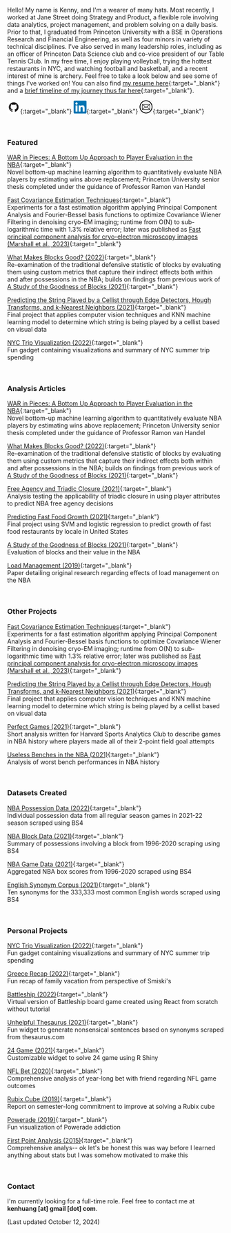 Hello! My name is Kenny, and I'm a wearer of many hats. Most recently, I worked at Jane Street doing Strategy and Product, a flexible role involving data analytics, project management, and problem solving on a daily basis. Prior to that, I graduated from Princeton University with a BSE in Operations Research and Financial Engineering, as well as four minors in variety of technical disciplines. I've also served in many leadership roles, including as an officer of Princeton Data Science club and co-vice president of our Table Tennis Club. In my free time, I enjoy playing volleyball, trying the hottest restaurants in NYC, and watching football and basketball, and a recent interest of mine is archery. Feel free to take a look below and see some of things I've worked on! You can also find [my resume here](./Resume_081722.pdf){:target="_blank"} and a [brief timeline of my journey thus far here](./timeline){:target="_blank"}.

[<img src="github.png" width=30px>](https://github.com/kenhuang41/){:target="_blank"}
[<img src="linkedin.png" width=30px>](https://linkedin.com/in/kenhuang41){:target="_blank"}
[<img src="mail.png" width=30px>](mailto:kh19@princeton.edu){:target="_blank"}

<br />

### Featured

[WAR in Pieces: A Bottom Up Approach to Player Evaluation in the NBA](projects/undergraduate_thesis.pdf){:target="_blank"} <br />
Novel bottom-up machine learning algorithm to quantitatively evaluate NBA players by estimating wins above replacement; Princeton University senior thesis completed under the guidance of Professor Ramon van Handel

[Fast Covariance Estimation Techniques](projects/CWF_research.pdf){:target="_blank"} <br />
Experiments for a fast estimation algorithm applying Principal Component Analysis and Fourier-Bessel basis functions to optimize Covariance Wiener Filtering in denoising cryo-EM imaging; runtime from O(N) to sub-logarithmic time with 1.3% relative error; later was published as [Fast principal component analysis for cryo-electron microscopy images (Marshall et al., 2023)](https://www.cambridge.org/core/journals/biological-imaging/article/fast-principal-component-analysis-for-cryoelectron-microscopy-images/DAE19FFFC90D618E36EACBD39251D0AB){:target="_blank"}

[What Makes Blocks Good? (2022)](good_blocks.pdf){:target="_blank"} <br />
Re-examination of the traditional defensive statistic of blocks by evaluating them using custom metrics that capture their indirect effects both within and after possessions in the NBA; builds on findings from previous work of [A Study of the Goodness of Blocks (2021)](projects/bad_blocks_abridged.html){:target="_blank"}

[Predicting the String Played by a Cellist through Edge Detectors, Hough Transforms, and k-Nearest Neighbors (2021)](projects/cos429_final_report.pdf){:target="_blank"} <br />
Final project that applies computer vision techniques and KNN machine learning model to determine which string is being played by a cellist based on visual data

[NYC Trip Visualization (2022)](https://kenhuang41.shinyapps.io/nyc_trip_visualization/){:target="_blank"} <br />
Fun gadget containing visualizations and summary of NYC summer trip spending

<br />

### Analysis Articles

[WAR in Pieces: A Bottom Up Approach to Player Evaluation in the NBA](projects/undergraduate_thesis.pdf){:target="_blank"} <br />
Novel bottom-up machine learning algorithm to quantitatively evaluate NBA players by estimating wins above replacement; Princeton University senior thesis completed under the guidance of Professor Ramon van Handel

[What Makes Blocks Good? (2022)](good_blocks.pdf){:target="_blank"} <br />
Re-examination of the traditional defensive statistic of blocks by evaluating them using custom metrics that capture their indirect effects both within and after possessions in the NBA; builds on findings from previous work of [A Study of the Goodness of Blocks (2021)](projects/bad_blocks_abridged.html){:target="_blank"}

[Free Agency and Triadic Closure (2021)](projects/orf387_project.pdf){:target="_blank"} <br />
Analysis testing the applicability of triadic closure in using player attributes to predict NBA free agency decisions

[Predicting Fast Food Growth (2021)](./projects/sml310_report.pdf){:target="_blank"} <br />
Final project using SVM and logistic regression to predict growth of fast food restaurants by locale in United States

[A Study of the Goodness of Blocks (2021)](projects/bad_blocks_abridged.html){:target="_blank"} <br />
Evaluation of blocks and their value in the NBA

[Load Management (2019)](wri150_paper.pdf){:target="_blank"} <br />
Paper detailing original research regarding effects of load management on the NBA

<br />

### Other Projects

[Fast Covariance Estimation Techniques](projects/CWF_research.pdf){:target="_blank"} <br />
Experiments for a fast estimation algorithm applying Principal Component Analysis and Fourier-Bessel basis functions to optimize Covariance Wiener Filtering in denoising cryo-EM imaging; runtime from O(N) to sub-logarithmic time with 1.3% relative error; later was published as [Fast principal component analysis for cryo-electron microscopy images (Marshall et al., 2023)](https://www.cambridge.org/core/journals/biological-imaging/article/fast-principal-component-analysis-for-cryoelectron-microscopy-images/DAE19FFFC90D618E36EACBD39251D0AB){:target="_blank"}

[Predicting the String Played by a Cellist through Edge Detectors, Hough Transforms, and k-Nearest Neighbors (2021)](projects/cos429_final_report.pdf){:target="_blank"} <br />
Final project that applies computer vision techniques and KNN machine learning model to determine which string is being played by a cellist based on visual data

[Perfect Games (2021)](http://harvardsportsanalysis.org/2021/02/almost-perfect-a-look-at-zion-esque-games/){:target="_blank"} <br />
Short analysis written for Harvard Sports Analytics Club to describe games in NBA history where players made all of their 2-point field goal attempts

[Useless Benches in the NBA (2021)](projects/useless_bench.html){:target="_blank"} <br />
Analysis of worst bench performances in NBA history

<br />

### Datasets Created

[NBA Possession Data (2022)](https://www.kaggle.com/datasets/kenhuang41/possession-data-for-202122-nba-season?select=2021_season_poss_5.csv){:target="_blank"} <br />
Individual possession data from all regular season games in 2021-22 season scraped using BS4

[NBA Block Data (2021)](https://www.kaggle.com/kenhuang41/nba-block-possession-data){:target="_blank"} <br />
Summary of possessions involving a block from 1996-2020 scraping using BS4

[NBA Game Data (2021)](https://www.kaggle.com/kenhuang41/nba-basic-game-data-by-player){:target="_blank"} <br />
Aggregated NBA box scores from 1996-2020 scraped using BS4

[English Synonym Corpus (2021)](https://www.kaggle.com/kenhuang41/english-synonym-corpus){:target="_blank"} <br />
Ten synonyms for the 333,333 most common English words scraped using BS4

<br />

### Personal Projects

[NYC Trip Visualization (2022)](https://kenhuang41.shinyapps.io/nyc_trip_visualization/){:target="_blank"} <br />
Fun gadget containing visualizations and summary of NYC summer trip spending

[Greece Recap (2022)](./greece/home.html){:target="_blank"} <br />
Fun recap of family vacation from perspective of Smiski's <br />

[Battleship (2022)](./battleship){:target="_blank"} <br />
Virtual version of Battleship board game created using React from scratch without tutorial <br />

[Unhelpful Thesaurus (2021)](https://kenhuang41.shinyapps.io/unhelpful_thesaurus/){:target="_blank"} <br />
Fun widget to generate nonsensical sentences based on synonyms scraped from thesaurus.com <br />

[24 Game (2021)](https://kenhuang41.shinyapps.io/24-game/){:target="_blank"} <br />
Customizable widget to solve 24 game using R Shiny <br />

[NFL Bet (2020)](https://kenhuang41.shinyapps.io/nfl_bet/){:target="_blank"} <br />
Comprehensive analysis of year-long bet with friend regarding NFL game outcomes <br />

[Rubix Cube (2019)](https://m.facebook.com/story.php?story_fbid=2553973861364941&id=100002570556666){:target="_blank"} <br />
Report on semester-long commitment to improve at solving a Rubix cube

[Powerade (2019)](https://m.facebook.com/story.php?story_fbid=2454654487963546&id=100002570556666){:target="_blank"} <br />
Fun visualization of Powerade addiction

[First Point Analysis (2015)](https://docs.google.com/spreadsheets/d/1rGuhxGGrdMzkU4yDsr-2Fsnx1fif9XndRTxqDQ8JJOA/edit?usp=sharing){:target="_blank"} <br />
Comprehensive analys-- ok let's be honest this was way before I learned anything about stats but I was somehow motivated to make this

<br />

### Contact

I'm currently looking for a full-time role. Feel free to contact me at **kenhuang [at] gmail [dot] com**.

(Last updated October 12, 2024)
